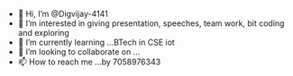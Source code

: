 - 👋 Hi, I’m @Digvijay-4141
- 👀 I’m interested in giving presentation, speeches, team work, bit coding and exploring 
- 🌱 I’m currently learning ...BTech in CSE iot
- 💞️ I’m looking to collaborate on ...
- 📫 How to reach me ...by 7058976343 

<!---
Digvijay-4141/Digvijay-4141 is a ✨ special ✨ repository because its `README.md` (this file) appears on your GitHub profile.
You can click the Preview link to take a look at your changes.
--->
